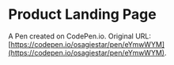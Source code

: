 # Product Landing Page

A Pen created on CodePen.io. Original URL: [https://codepen.io/osagiestar/pen/eYmwWYM](https://codepen.io/osagiestar/pen/eYmwWYM).


